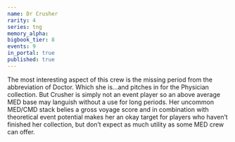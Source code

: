 ```yaml
---
name: Dr Crusher
rarity: 4
series: tng
memory_alpha:
bigbook_tier: 8
events: 9
in_portal: true
published: true
---
```


The most interesting aspect of this crew is the missing period from the abbreviation of Doctor. Which she is...and pitches in for the Physician collection. But Crusher is simply not an event player so an above average MED base may languish without a use for long periods. Her uncommon MED/CMD stack belies a gross voyage score and in combination with theoretical event potential makes her an okay target for players who haven’t finished her collection, but don’t expect as much utility as some MED crew can offer.
